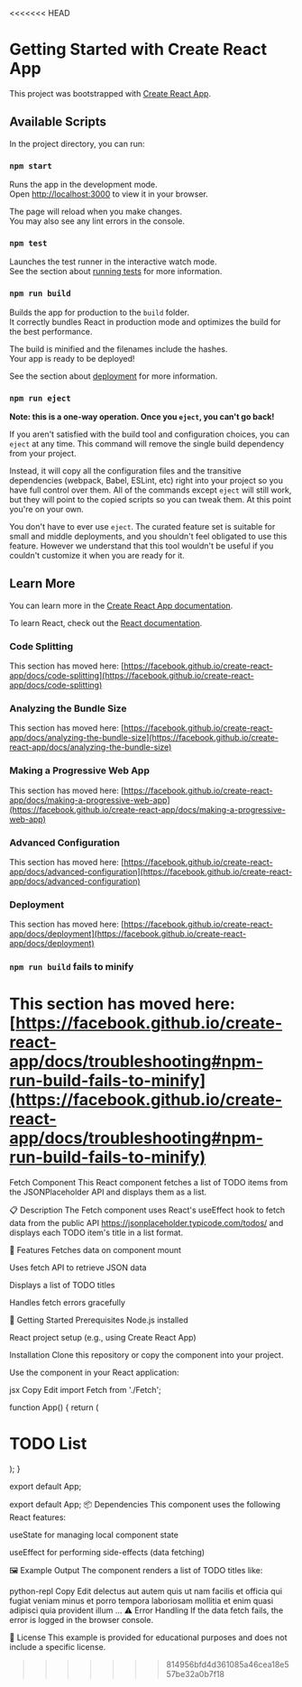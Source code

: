 <<<<<<< HEAD
# Getting Started with Create React App

This project was bootstrapped with [Create React App](https://github.com/facebook/create-react-app).

## Available Scripts

In the project directory, you can run:

### `npm start`

Runs the app in the development mode.\
Open [http://localhost:3000](http://localhost:3000) to view it in your browser.

The page will reload when you make changes.\
You may also see any lint errors in the console.

### `npm test`

Launches the test runner in the interactive watch mode.\
See the section about [running tests](https://facebook.github.io/create-react-app/docs/running-tests) for more information.

### `npm run build`

Builds the app for production to the `build` folder.\
It correctly bundles React in production mode and optimizes the build for the best performance.

The build is minified and the filenames include the hashes.\
Your app is ready to be deployed!

See the section about [deployment](https://facebook.github.io/create-react-app/docs/deployment) for more information.

### `npm run eject`

**Note: this is a one-way operation. Once you `eject`, you can't go back!**

If you aren't satisfied with the build tool and configuration choices, you can `eject` at any time. This command will remove the single build dependency from your project.

Instead, it will copy all the configuration files and the transitive dependencies (webpack, Babel, ESLint, etc) right into your project so you have full control over them. All of the commands except `eject` will still work, but they will point to the copied scripts so you can tweak them. At this point you're on your own.

You don't have to ever use `eject`. The curated feature set is suitable for small and middle deployments, and you shouldn't feel obligated to use this feature. However we understand that this tool wouldn't be useful if you couldn't customize it when you are ready for it.

## Learn More

You can learn more in the [Create React App documentation](https://facebook.github.io/create-react-app/docs/getting-started).

To learn React, check out the [React documentation](https://reactjs.org/).

### Code Splitting

This section has moved here: [https://facebook.github.io/create-react-app/docs/code-splitting](https://facebook.github.io/create-react-app/docs/code-splitting)

### Analyzing the Bundle Size

This section has moved here: [https://facebook.github.io/create-react-app/docs/analyzing-the-bundle-size](https://facebook.github.io/create-react-app/docs/analyzing-the-bundle-size)

### Making a Progressive Web App

This section has moved here: [https://facebook.github.io/create-react-app/docs/making-a-progressive-web-app](https://facebook.github.io/create-react-app/docs/making-a-progressive-web-app)

### Advanced Configuration

This section has moved here: [https://facebook.github.io/create-react-app/docs/advanced-configuration](https://facebook.github.io/create-react-app/docs/advanced-configuration)

### Deployment

This section has moved here: [https://facebook.github.io/create-react-app/docs/deployment](https://facebook.github.io/create-react-app/docs/deployment)

### `npm run build` fails to minify

This section has moved here: [https://facebook.github.io/create-react-app/docs/troubleshooting#npm-run-build-fails-to-minify](https://facebook.github.io/create-react-app/docs/troubleshooting#npm-run-build-fails-to-minify)
=======
Fetch Component
This React component fetches a list of TODO items from the JSONPlaceholder API and displays them as a list.

📋 Description
The Fetch component uses React's useEffect hook to fetch data from the public API https://jsonplaceholder.typicode.com/todos/ and displays each TODO item's title in a list format.

🧠 Features
Fetches data on component mount

Uses fetch API to retrieve JSON data

Displays a list of TODO titles

Handles fetch errors gracefully

🚀 Getting Started
Prerequisites
Node.js installed

React project setup (e.g., using Create React App)

Installation
Clone this repository or copy the component into your project.

Use the component in your React application:

jsx
Copy
Edit
import Fetch from './Fetch';

function App() {
  return (
    <div>
      <h1>TODO List</h1>
      <Fetch />
    </div>
  );
}

export default App;


export default App;
📦 Dependencies
This component uses the following React features:

useState for managing local component state

useEffect for performing side-effects (data fetching)

🖼️ Example Output
The component renders a list of TODO titles like:

python-repl
Copy
Edit
delectus aut autem
quis ut nam facilis et officia qui
fugiat veniam minus
et porro tempora
laboriosam mollitia et enim quasi adipisci quia provident illum
...
⚠️ Error Handling
If the data fetch fails, the error is logged in the browser console.

📄 License
This example is provided for educational purposes and does not include a specific license.
>>>>>>> 814956bfd4d361085a46cea18e557be32a0b7f18
